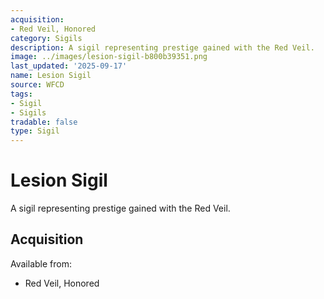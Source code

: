 ```yaml
---
acquisition:
- Red Veil, Honored
category: Sigils
description: A sigil representing prestige gained with the Red Veil.
image: ../images/lesion-sigil-b800b39351.png
last_updated: '2025-09-17'
name: Lesion Sigil
source: WFCD
tags:
- Sigil
- Sigils
tradable: false
type: Sigil
---
```


# Lesion Sigil

A sigil representing prestige gained with the Red Veil.

## Acquisition

Available from:
- Red Veil, Honored


